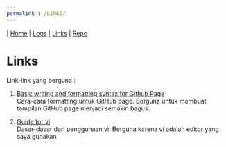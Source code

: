 ```yaml
---
permalink : /LINKS/
---
```

| [Home](index.md) | [Logs](TXT/mylog.txt) | [Links](.) | [Repo](https://github.com/EzraPsh/os212)

# Links
Link-link yang berguna :

1. [Basic writing and formatting syntax for Github Page](https://docs.github.com/en/github/writing-on-github/getting-started-with-writing-and-formatting-on-github/basic-writing-and-formatting-syntax)<br>
  Cara-cara formatting untuk GitHub page. Berguna untuk membuat tampilan GitHub page menjadi semakin bagus.

2. [Guide for vi](https://www.cs.colostate.edu/helpdocs/vi.html)<br>
  Dasar-dasar dari penggunaan vi. Berguna karena vi adalah editor yang saya gunakan
